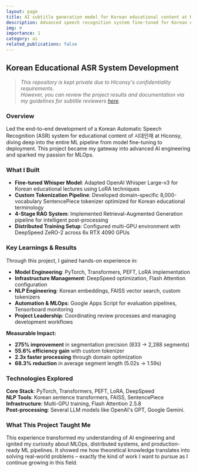 ```yaml
---
layout: page
title: AI subtitle generation model for Korean educational content at Hiconsy
description: Advanced speech recognition system fine-tuned for Korean educational content using Whisper Large-v3 with LoRA
img: #
importance: 1
category: ai
related_publications: false
---
```

## Korean Educational ASR System Development  
> *This repository is kept private due to Hiconsy's confidentiality requirements.*  
> *However, you can review the project results and documentation via my guidelines for subtitle reviewers [here](https://nonstop-pike-0e5.notion.site/25890cb97b1e809386a9d5e71f524df7?source=copy_link).*

### Overview  
Led the end-to-end development of a Korean Automatic Speech Recognition (ASR) system for educational content of 시대인재 at Hiconsy, diving deep into the entire ML pipeline from model fine-tuning to deployment. This project became my gateway into advanced AI engineering and sparked my passion for MLOps.

### What I Built  
- **Fine-tuned Whisper Model**: Adapted OpenAI Whisper Large-v3 for Korean educational lectures using LoRA techniques
- **Custom Tokenization Pipeline**: Developed domain-specific 8,000-vocabulary SentencePiece tokenizer optimized for Korean educational terminology
- **4-Stage RAG System**: Implemented Retrieval-Augmented Generation pipeline for intelligent post-processing
- **Distributed Training Setup**: Configured multi-GPU environment with DeepSpeed ZeRO-2 across 6x RTX 4090 GPUs

### Key Learnings & Results
Through this project, I gained hands-on experience in:
- **Model Engineering**: PyTorch, Transformers, PEFT, LoRA implementation
- **Infrastructure Management**: DeepSpeed optimization, Flash Attention configuration  
- **NLP Engineering**: Korean embeddings, FAISS vector search, custom tokenizers
- **Automation & MLOps**: Google Apps Script for evaluation pipelines, Tensorboard monitoring
- **Project Leadership**: Coordinating review processes and managing development workflows

**Measurable Impact:**
- **275% improvement** in segmentation precision (833 → 2,288 segments)
- **55.6% efficiency gain** with custom tokenizer
- **2.3x faster processing** through domain optimization
- **68.3% reduction** in average segment length (5.02s → 1.59s)

### Technologies Explored
**Core Stack**: PyTorch, Transformers, PEFT, LoRA, DeepSpeed  
**NLP Tools**: Korean sentence transformers, FAISS, SentencePiece  
**Infrastructure**: Multi-GPU training, Flash Attention 2.5.8  
**Post-processing**: Several LLM models like OpenAI's GPT, Google Gemini.

### What This Project Taught Me
This experience transformed my understanding of AI engineering and ignited my curiosity about MLOps, distributed systems, and production-ready ML pipelines. It showed me how theoretical knowledge translates into solving real-world problems – exactly the kind of work I want to pursue as I continue growing in this field.